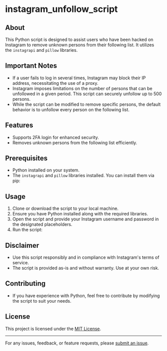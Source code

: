 # instagram_unfollow_script

## About
This Python script is designed to assist users who have been hacked on Instagram to remove unknown persons from their following list. It utilizes the `instagrapi` and `pillow` libraries.

## Important Notes
- If a user fails to log in several times, Instagram may block their IP address, necessitating the use of a proxy.
- Instagram imposes limitations on the number of persons that can be unfollowed in a given period. This script can securely unfollow up to 500 persons.
- While the script can be modified to remove specific persons, the default behavior is to unfollow every person on the following list.

## Features
- Supports 2FA login for enhanced security.
- Removes unknown persons from the following list efficiently.

## Prerequisites
- Python installed on your system.
- The `instagrapi` and `pillow` libraries installed. You can install them via pip:

## Usage
1. Clone or download the script to your local machine.
2. Ensure you have Python installed along with the required libraries.
3. Open the script and provide your Instagram username and password in the designated placeholders.
4. Run the script:

## Disclaimer
- Use this script responsibly and in compliance with Instagram's terms of service.
- The script is provided as-is and without warranty. Use at your own risk.

## Contributing
- If you have experience with Python, feel free to contribute by modifying the script to suit your needs.

## License
This project is licensed under the [MIT License](LICENSE).

---
For any issues, feedback, or feature requests, please [submit an issue](https://github.com/your_username/instagram_unfollow_script/issues).
